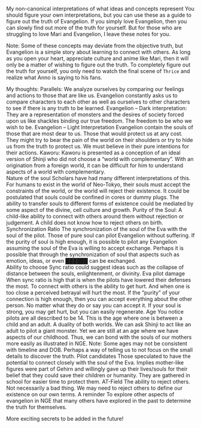 My non-canonical interpretations of what ideas and concepts represent
You should figure your own interpretations, but you can use these as a guide to figure out the truth of Evangelion.
If you simply love Evangelion, then you can slowly find out more of the truth for yourself.  But for those who are struggling to love Mari and Evangelion, I leave these notes for you.

Note:
Some of these concepts may deviate from the objective truth, but Evangelion is a simple story about learning to connect with others.  As long as you open your heart, appreciate culture and anime like Mari, then it will only be a matter of wishing to figure out the truth.  To completely figure out the truth for yourself, you only need to watch the final scene of `Thrice` and realize what Anno is saying to his fans.

My thoughts:
Parallels:
We analyze ourselves by comparing our feelings and actions to those that are like us.   Evangelion constantly asks us to compare characters to each other as well as ourselves to other characters to see if there is any truth to be learned.
Evangelion – Dark interpretation:
They are a representation of monsters and the desires of society forced upon us like shackles binding our true freedom.  The freedom to be who we wish to be.
Evangelion – Light Interpretation
Evangelion contain the souls of those that are most dear to us.  Those that would protect us at any cost.  They might try to bear the pain of the world on their shoulders or try to hide us from the truth to protect us.  We must believe in their pure intentions for their actions.
Kaworu:
Kaworu is presented as a conception of an ideal version of Shinji who did not choose a “world with complementary”.  With an origination from a foreign world, it can be difficult for him to understand aspects of a world with complementary.  
Nature of the soul
Scholars have had many different interpretations of this.  For humans to exist in the world of Neo-Tokyo, their souls must accept the constraints of the world, or the world will reject their existence.  It could be postulated that souls could be confined in cores or dummy plugs.  The ability to transfer souls to different forms of existence could be mediated by some aspect of the divine, cell culture and growth.
Purity of the Soul:
A child-like ability to connect with others around them without rejection or judgement.  A child does not know how to reject others on birth.
Synchronization Ratio
The synchronization of the soul of the Eva with the soul of the pilot.  Those of pure soul can pilot Evangelion without suffering.  If the purity of soul is high enough, it is possible to pilot any Evangelion assuming the soul of the Eva is willing to accept exchange.  Perhaps it is possible that through the synchronization of soul that aspects such as emotion, ideas, or even 	██████ can be exchanged.  
Ability to choose Sync ratio could suggest ideas such as the collapse of distance between the souls, enlightenment, or divinity.
Eva pilot damage
When sync ratio is high that is when the pilots have lowered their defenses the most.  To connect with others is the ability to get hurt.  And when one is too close a perceived betrayal will hurt the most.  If the “purity” of your connection is high enough, then you can accept everything about the other person.  No matter what they do or say you can accept it.  If your soul is strong, you may get hurt, but you can easily regenerate.
Age
You notice pilots are all described to be 14.   This is the age where one is between a child and an adult.  A duality of both worlds.  We can ask Shinji to act like an adult to pilot a giant monster.  Yet we are still at an age where we have aspects of our childhood.  Thus, we can bond with the souls of our mothers more easily as illustrated in NGE.
Note: Some ages may not be consistent with timeline and DOB.  Perhaps a way of telling us to not focus on the small details to discover the truth.
Pilot candidates
Those speculated to have the potential to connect closely with the soul of the Eva.  Implies mother-like figures were part of Gehirn and willingly gave up their lives/souls for their belief that they could save their children or humanity.  They are gathered in school for easier time to protect them.
AT-Field
The ability to reject others.  Not necessarily a bad thing.  We may need to reject others to define our existence on our own terms.
A reminder 
To explore other aspects of evangelion in NGE that many others have explored in the past to determine the truth for themselves.

More exciting secrets to be added in the future!